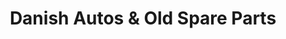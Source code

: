 ---
title: "Danish Autos & Old Spare Parts"
url: /karachi/danish-autos-and-old-spare-parts/
shop: car parts
---
